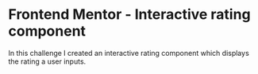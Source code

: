 # Frontend Mentor - Interactive rating component

In this challenge I created an interactive rating component which displays the rating a user inputs.
